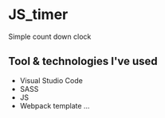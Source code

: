 # JS_timer
Simple count down clock



## Tool & technologies I've used

- Visual Studio Code
- SASS
- JS 
- Webpack template
...


